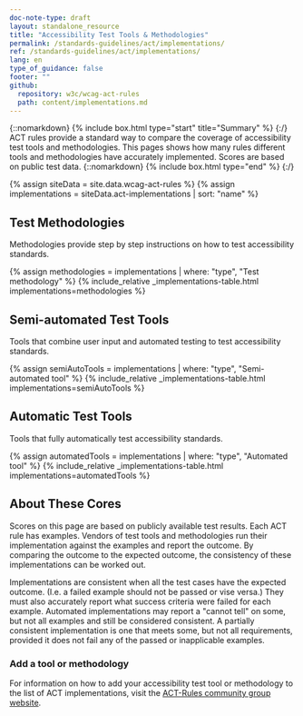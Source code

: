 ```yaml
---
doc-note-type: draft
layout: standalone_resource
title: "Accessibility Test Tools & Methodologies"
permalink: /standards-guidelines/act/implementations/
ref: /standards-guidelines/act/implementations/
lang: en
type_of_guidance: false
footer: ""
github:
  repository: w3c/wcag-act-rules
  path: content/implementations.md
---
```


{::nomarkdown} {% include box.html type="start" title="Summary" %} {:/}
ACT rules provide a standard way to compare the coverage of accessibility test tools and methodologies. This pages shows how many rules different tools and methodologies have accurately implemented. Scores are based on public test data.
{::nomarkdown} {% include box.html type="end" %} {:/}

{% assign siteData = site.data.wcag-act-rules %}
{% assign implementations = siteData.act-implementations | sort: "name" %}

## Test Methodologies

Methodologies provide step by step instructions on how to test accessibility standards.

{% assign methodologies = implementations | where: "type", "Test methodology" %}
{% include_relative _implementations-table.html implementations=methodologies %}

## Semi-automated Test Tools

Tools that combine user input and automated testing to test accessibility standards.

{% assign semiAutoTools = implementations | where: "type", "Semi-automated tool" %}
{% include_relative _implementations-table.html implementations=semiAutoTools %}

## Automatic Test Tools

Tools that fully automatically test accessibility standards.

{% assign automatedTools = implementations | where: "type", "Automated tool" %}
{% include_relative _implementations-table.html implementations=automatedTools %}

## About These Cores

Scores on this page are based on publicly available test results. Each ACT rule has examples. Vendors of test tools and methodologies run their implementation against the examples and report the outcome. By comparing the outcome to the expected outcome, the consistency of these implementations can be worked out.

Implementations are consistent when all the test cases have the expected outcome. (I.e. a failed example should not be passed or vise versa.) They must also accurately report what success criteria were failed for each example. Automated implementations may report a "cannot tell" on some, but not all examples and still be considered consistent. A partially consistent implementation is one that meets some, but not all requirements, provided it does not fail any of the passed or inapplicable examples.

### Add a tool or methodology

For information on how to add your accessibility test tool or methodology to the list of ACT implementations, visit the [ACT-Rules community group website](https://act-rules.github.io/pages/implementations/reporting/).

<script>
  var actTables = document.querySelectorAll('table.act-implementations')
  actTables.forEach(function (actTable) {
    var divs = actTable.querySelectorAll('.act-approved, .act-proposed');
    var maxValue = 1;
    divs.forEach(function (div) {
      maxValue = Math.max(maxValue, parseInt(div.innerText));
    });
    divs.forEach(function (div) {
      var currentValue = parseInt(div.innerText);
      var percentage = Math.ceil(currentValue / maxValue * 100);
      if (isNaN(percentage) === false) {
        div.innerHTML += '<div class="act-bar"><div style="width: ' + percentage + '%"></div></div>'
      }
    })
  });
</script>
